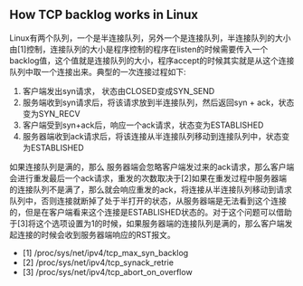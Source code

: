 ## How TCP backlog works in Linux

Linux有两个队列，一个是半连接队列，另外一个是连接队列，半连接队列的大小由[1]控制，连接队列的大小是程序控制的程序在listen的时候需要传入一个backlog值，这个值就是连接队列的大小，程序accept的时候其实就是从这个连接队列中取一个连接出来。典型的一次连接过程如下:

1. 客户端发出syn请求， 状态由CLOSED变成SYN_SEND
2. 服务端收到syn请求后，将该请求放到半连接队列，然后返回syn + ack，状态变为SYN_RECV
3. 客户端受到syn+ack后，响应一个ack请求，状态变为ESTABLISHED
4. 服务器端收到ack请求后，将该连接从半连接队列移动到连接队列中，状态变为ESTABLISHED

如果连接队列是满的，那么 服务器端会忽略客户端发过来的ack请求，那么客户端会进行重发最后一个ack请求，重发的次数取决于[2]如果在重发过程中服务器端的连接队列不是满了，那么就会响应重发的ack，将连接从半连接队列移动到请求队列中，否则连接就断掉了处于半打开的状态，从服务器端是无法看到这个连接的，但是在客户端看来这个连接是ESTABLISHED状态的。对于这个问题可以借助于[3]将这个选项设置为1的时候，如果服务器端的连接队列是满的，那么客户端发起连接的时候会收到服务器端响应的RST报文。


* [1] /proc/sys/net/ipv4/tcp_max_syn_backlog
* [2] /proc/sys/net/ipv4/tcp_synack_retrie
* [3] /proc/sys/net/ipv4/tcp_abort_on_overflow
